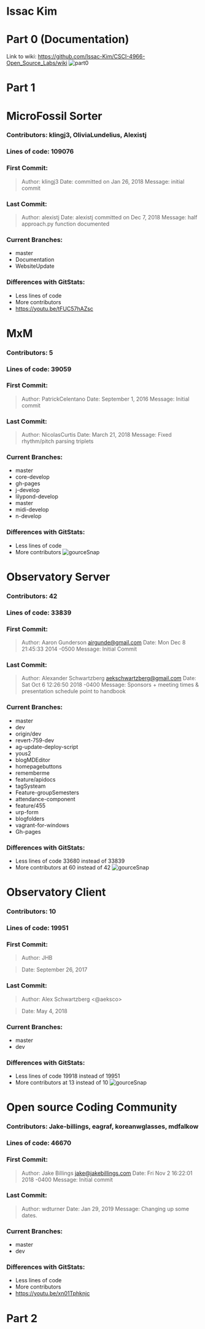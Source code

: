 # Issac Kim

# Part 0 (Documentation)
Link to wiki: https://github.com/Issac-Kim/CSCI-4966-Open_Source_Labs/wiki
![part0](lab3_tex.png)


# Part 1

# MicroFossil Sorter
### Contributors: klingj3, OliviaLundelius, Alexistj
### Lines of code: 109076
### First Commit:
> Author: klingj3
> Date: committed on Jan 26, 2018
> Message: initial commit

### Last Commit:
> Author: alexistj
> Date: alexistj committed on Dec 7, 2018
> Message: half approach.py function documented

### Current Branches:
- master
- Documentation
- WebsiteUpdate

### Differences with GitStats:
- Less lines of code
- More contributors
- https://youtu.be/tFUC57hAZsc

# MxM
### Contributors: 5
### Lines of code: 39059
### First Commit:
> Author: PatrickCelentano
> Date: September 1, 2016
> Message: Initial commit

### Last Commit:
> Author: NicolasCurtis
> Date: March 21, 2018
> Message: Fixed rhythm/pitch parsing triplets

### Current Branches:
- master
- core-develop
- gh-pages
- j-develop
- lilypond-develop
- master
- midi-develop
- n-develop


### Differences with GitStats:
- Less lines of code
- More contributors
![gourceSnap](MxMgource.PNG)

# Observatory Server
### Contributors: 42
### Lines of code: 33839
### First Commit:

> Author: Aaron Gunderson <airgunde@gmail.com>
> Date:   Mon Dec 8 21:45:33 2014 -0500
> Message: Initial Commit

### Last Commit:
> Author: Alexander Schwartzberg <aekschwartzberg@gmail.com>
> Date:   Sat Oct 6 12:26:50 2018 -0400
> Message: Sponsors + meeting times & presentation schedule point to handbook

### Current Branches:
- master
- dev
- origin/dev
- revert-759-dev
- ag-update-deploy-script
- yous2
- blogMDEditor
- homepagebuttons
- rememberme
- feature/apidocs
- tagSysteam
- Feature-groupSemesters
- attendance-component
- feature/455
- urp-form
- blogfolders
- vagrant-for-windows
- Gh-pages


### Differences with GitStats:
- Less lines of code 33680 instead of 33839
- More contributors at 60 instead of 42
![gourceSnap](ObserServer.png)

# Observatory Client
### Contributors: 10
### Lines of code: 19951
### First Commit:
> Author: JHB

>Date: September 26, 2017

### Last Commit:
> Author: Alex Schwartzberg <@aeksco>

> Date: May 4, 2018

### Current Branches:
- master
- dev

### Differences with GitStats:
- Less lines of code 19918 instead of 19951
- More contributors at 13 instead of 10
![gourceSnap](ObserClient.png)

# Open source Coding Community
### Contributors: Jake-billings, eagraf, koreanwglasses, mdfalkow
### Lines of code: 46670
### First Commit:
> Author: Jake Billings <jake@jakebillings.com>
> Date: Fri Nov 2 16:22:01 2018 -0400
> Message: Initial commit

### Last Commit:
> Author: wdturner
> Date: Jan 29, 2019
> Message: Changing up some dates.

### Current Branches:
- master
- dev

### Differences with GitStats:
- Less lines of code
- More contributors
- https://youtu.be/xn01Tphknjc

# Part 2
